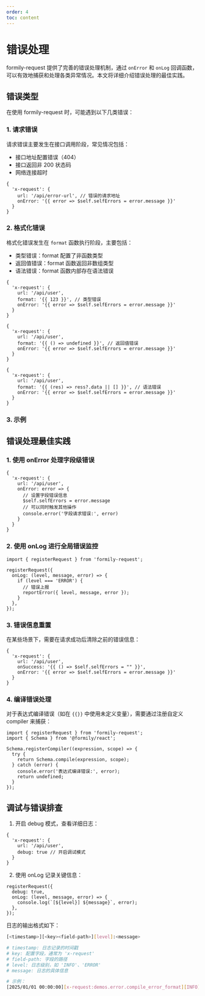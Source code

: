 ```yaml
---
order: 4
toc: content
---
```


# 错误处理

formily-request 提供了完善的错误处理机制，通过 `onError` 和 `onLog` 回调函数，可以有效地捕获和处理各类异常情况。本文将详细介绍错误处理的最佳实践。

## 错误类型

在使用 formily-request 时，可能遇到以下几类错误：

### 1. 请求错误

请求错误主要发生在接口调用阶段，常见情况包括：

- 接口地址配置错误（404）
- 接口返回非 200 状态码
- 网络连接超时

```tsx | pure
{
  'x-request': {
    url: '/api/error-url', // 错误的请求地址
    onError: '{{ error => $self.selfErrors = error.message }}'
  }
}
```

### 2. 格式化错误

格式化错误发生在 `format` 函数执行阶段，主要包括：

- 类型错误：format 配置了非函数类型
- 返回值错误：format 函数返回非数组类型
- 语法错误：format 函数内部存在语法错误

```tsx | pure
{
  'x-request': {
    url: '/api/user',
    format: '{{ 123 }}', // 类型错误
    onError: '{{ error => $self.selfErrors = error.message }}'
  }
}

{
  'x-request': {
    url: '/api/user',
    format: '{{ () => undefined }}', // 返回值错误
    onError: '{{ error => $self.selfErrors = error.message }}'
  }
}

{
  'x-request': {
    url: '/api/user',
    format: '{{ (res) => ress?.data || [] }}', // 语法错误
    onError: '{{ error => $self.selfErrors = error.message }}'
  }
}
```

### 3. 示例

<code src="./components/on-error/Field.tsx"></code>

## 错误处理最佳实践

### 1. 使用 onError 处理字段级错误

```tsx | pure
{
  'x-request': {
    url: '/api/user',
    onError: error => {
      // 设置字段错误信息
      $self.selfErrors = error.message
      // 可以同时触发其他操作
      console.error('字段请求错误:', error)
    }
  }
}
```

### 2. 使用 onLog 进行全局错误监控

```tsx | pure
import { registerRequest } from 'formily-request';

registerRequest({
  onLog: (level, message, error) => {
    if (level === 'ERROR') {
      // 错误上报
      reportError({ level, message, error });
    }
  },
});
```

### 3. 错误信息重置

在某些场景下，需要在请求成功后清除之前的错误信息：

```tsx | pure
{
  'x-request': {
    url: '/api/user',
    onSuccess: '{{ () => $self.selfErrors = "" }}',
    onError: '{{ error => $self.selfErrors = error.message }}'
  }
}
```

<code src="./components/on-error/SwitchError.tsx"></code>

### 4. 编译错误处理

对于表达式编译错误（如在 `{{}}` 中使用未定义变量），需要通过注册自定义 compiler 来捕获：

```tsx | pure
import { registerRequest } from 'formily-request';
import { Schema } from '@formily/react';

Schema.registerCompiler((expression, scope) => {
  try {
    return Schema.compile(expression, scope);
  } catch (error) {
    console.error('表达式编译错误:', error);
    return undefined;
  }
});
```

<code src="./components/on-error/Compile.tsx"></code>

## 调试与错误排查

1. 开启 debug 模式，查看详细日志：

```tsx | pure
{
  'x-request': {
    url: '/api/user',
    debug: true // 开启调试模式
  }
}
```

2. 使用 onLog 记录关键信息：

```tsx | pure
registerRequest({
  debug: true,
  onLog: (level, message, error) => {
    console.log(`[${level}] ${message}`, error);
  },
});
```

日志的输出格式如下：

```bash
[<timestamp>][<key><field-path>][level]:<message>
```

```bash
# timestamp: 日志记录的时间戳
# key: 配置字段，通常为 'x-request'
# field-path: 字段的路径
# level: 日志级别，如 'INFO'、'ERROR'
# message: 日志的具体信息

# 示例：
[2025/01/01 00:00:00][x-request:demos.error.compile_error_format][INFO]:组件已挂载 {"lifecycle":"MOUNTED"}
```
